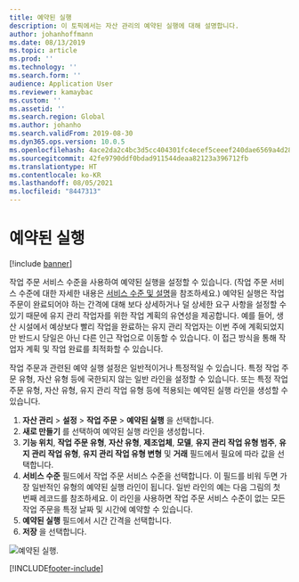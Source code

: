```yaml
---
title: 예약된 실행
description: 이 토픽에서는 자산 관리의 예약된 실행에 대해 설명합니다.
author: johanhoffmann
ms.date: 08/13/2019
ms.topic: article
ms.prod: ''
ms.technology: ''
ms.search.form: ''
audience: Application User
ms.reviewer: kamaybac
ms.custom: ''
ms.assetid: ''
ms.search.region: Global
ms.author: johanho
ms.search.validFrom: 2019-08-30
ms.dyn365.ops.version: 10.0.5
ms.openlocfilehash: 4ace2da2c4bc3d5cc404301fc4ecef5ceeef240dae6569a4d28f621b02637930
ms.sourcegitcommit: 42fe9790ddf0bdad911544deaa82123a396712fb
ms.translationtype: HT
ms.contentlocale: ko-KR
ms.lasthandoff: 08/05/2021
ms.locfileid: "8447313"
---
```

# <a name="scheduled-execution"></a>예약된 실행

[!include [banner](../../includes/banner.md)]

 

작업 주문 서비스 수준을 사용하여 예약된 실행을 설정할 수 있습니다. (작업 주문 서비스 수준에 대한 자세한 내용은 [서비스 수준 및 설명](service-level-and-description.md)을 참조하세요.) 예약된 실행은 작업 주문이 완료되어야 하는 간격에 대해 보다 상세하거나 덜 상세한 요구 사항을 설정할 수 있기 때문에 유지 관리 작업자를 위한 작업 계획의 유연성을 제공합니다. 예를 들어, 생산 시설에서 예상보다 빨리 작업을 완료하는 유지 관리 작업자는 이번 주에 계획되었지만 반드시 당일은 아닌 다른 인근 작업으로 이동할 수 있습니다. 이 접근 방식을 통해 작업자 계획 및 작업 완료를 최적화할 수 있습니다.

작업 주문과 관련된 예약 실행 설정은 일반적이거나 특정적일 수 있습니다. 특정 작업 주문 유형, 자산 유형 등에 국한되지 않는 일반 라인을 설정할 수 있습니다. 또는 특정 작업 주문 유형, 자산 유형, 유지 관리 작업 유형 등에 적용되는 예약된 실행 라인을 생성할 수 있습니다.

1. **자산 관리** \> **설정** \> **작업 주문** \> **예약된 실행** 을 선택합니다.
2. **새로 만들기** 를 선택하여 예약된 실행 라인을 생성합니다.
3. **기능 위치**, **작업 주문 유형**, **자산 유형**, **제조업체**, **모델**, **유지 관리 작업 유형 범주**, **유지 관리 작업 유형**, **유지 관리 작업 유형 변형** 및 **거래** 필드에서 필요에 따라 값을 선택합니다.
4. **서비스 수준** 필드에서 작업 주문 서비스 수준을 선택합니다. 이 필드를 비워 두면 가장 일반적인 유형의 예약된 실행 라인이 됩니다. 일반 라인의 예는 다음 그림의 첫 번째 레코드를 참조하세요. 이 라인을 사용하면 작업 주문 서비스 수준이 없는 모든 작업 주문을 특정 날짜 및 시간에 예약할 수 있습니다.
5. **예약된 실행** 필드에서 시간 간격을 선택합니다.
6. **저장** 을 선택합니다.

![예약된 실행.](media/20-setup-for-work-orders.png)


[!INCLUDE[footer-include](../../../includes/footer-banner.md)]